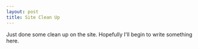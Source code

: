 ```yaml
---
layout: post
title: Site Clean Up
---
```


Just done some clean up on the site. Hopefully I'll begin to write something here.
